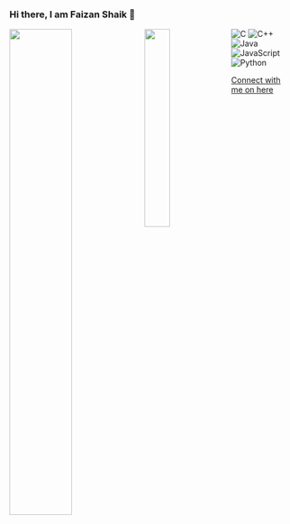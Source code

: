 ### Hi there, I am Faizan Shaik 👋
<img align="left" width="47%" src="https://github-readme-stats.vercel.app/api?username=fyzanshaik&show_icons=true&theme=radical" />
<img align="left" width="30%" src = "https://github-readme-stats.vercel.app/api/top-langs/?username=fyzanshaik&layout=compact)](https://github.com/fyzanshaik/github-readme-stats" />

![C](https://img.shields.io/badge/c-%2300599C.svg?style=for-the-badge&logo=c&logoColor=white)
![C++](https://img.shields.io/badge/c++-%2300599C.svg?style=for-the-badge&logo=c%2B%2B&logoColor=white)
![Java](https://img.shields.io/badge/java-%23ED8B00.svg?style=for-the-badge&logo=java&logoColor=white)
![JavaScript](https://img.shields.io/badge/javascript-%23323330.svg?style=for-the-badge&logo=javascript&logoColor=%23F7DF1E)
![Python](https://img.shields.io/badge/python-3670A0?style=for-the-badge&logo=python&logoColor=ffdd54)

[Connect with me on here](https://bio.link/fyzanshaik)
